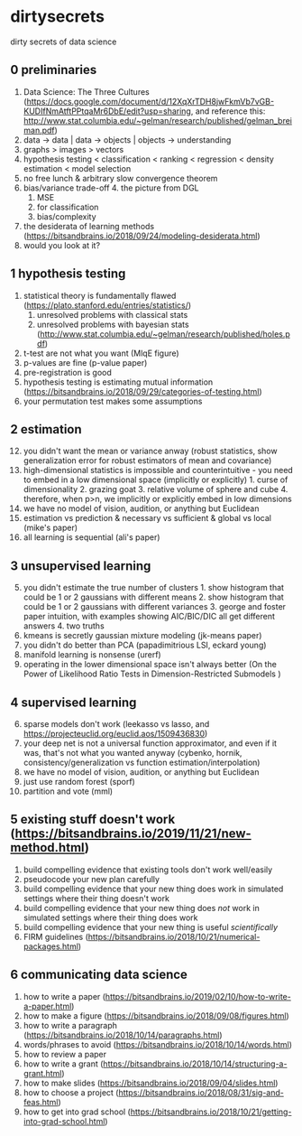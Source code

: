# dirtysecrets
dirty secrets of data science


## 0 preliminaries

1. Data Science: The Three Cultures (https://docs.google.com/document/d/12XqXrTDH8jwFkmVb7vGB-KUDIfNmAtftPPtqaMr6DbE/edit?usp=sharing, and reference this: http://www.stat.columbia.edu/~gelman/research/published/gelman_breiman.pdf)
2. data -> data | data -> objects | objects -> understanding
3. graphs > images > vectors
4. hypothesis testing < classification < ranking < regression < density estimation < model selection
5. no free lunch & arbitrary slow convergence theorem
6. bias/variance trade-off
    4. the picture from DGL
    1. MSE
    2. for classification
    3. bias/complexity
6. the desiderata of learning methods (https://bitsandbrains.io/2018/09/24/modeling-desiderata.html)
7. would you look at it?

## 1 hypothesis testing

1. statistical theory is fundamentally flawed (https://plato.stanford.edu/entries/statistics/)
    1. unresolved problems with classical stats
    2. unresolved problems with bayesian stats (http://www.stat.columbia.edu/~gelman/research/published/holes.pdf)
3. t-test are not what you want (MlqE figure)
4. p-values are fine (p-value paper)
5. pre-registration is good
8. hypothesis testing is estimating mutual information (https://bitsandbrains.io/2018/09/29/categories-of-testing.html)
13. your permutation test makes some assumptions


## 2 estimation

12. you didn't want the mean or variance anway (robust statistics, show generalization error for robust estimators of mean and covariance)
15. high-dimensional statistics is impossible and counterintuitive - you need to embed in a low dimensional space (implicitly or explicitly)
        1. curse of dimensionality
        2. grazing goat
        3. relative volume of sphere and cube
        4. therefore, when p>n, we implicitly or explicitly embed in low dimensions
16. we have no model of vision, audition, or anything but Euclidean
13. estimation vs prediction & necessary vs sufficient & global vs local (mike's paper)
12. all learning is sequential (ali's paper)

## 3 unsupervised learning

5. you didn't estimate the true number of clusters
        1. show histogram that could be 1 or 2 gaussians with different means
        2. show histogram that could be 1 or 2 gaussians with different variances
        3. george and foster paper intuition, with examples showing AIC/BIC/DIC all get different answers
        4. two truths
6. kmeans is secretly gaussian mixture modeling (jk-means paper)
9. you didn't do better than PCA (papadimitrious LSI, eckard young)
10. manifold learning is nonsense (urerf)
11. operating in the lower dimensional space isn't always better (On the Power of Likelihood Ratio Tests in Dimension-Restricted Submodels
)

## 4 supervised learning

6. sparse models don't work (leekasso vs lasso, and https://projecteuclid.org/euclid.aos/1509436830)
7. your deep net is not a universal function approximator, and even if it was, that's not what you wanted anyway (cybenko, hornik, consistency/generalization vs function estimation/interpolation)
16. we have no model of vision, audition, or anything but Euclidean
1. just use random forest (sporf)
1. partition and vote (mml)

## 5 existing stuff doesn't work (https://bitsandbrains.io/2019/11/21/new-method.html)

1. build compelling evidence that existing tools don't work well/easily
2. pseudocode your new plan carefully
3. build compelling evidence that your new thing does work in simulated settings where their thing doesn't work
3. build compelling evidence that your new thing does *not* work in simulated settings where their thing does work
4. build compelling evidence that your new thing is useful *scientifically*
5. FIRM guidelines (https://bitsandbrains.io/2018/10/21/numerical-packages.html)

## 6 communicating data science

1. how to write a paper (https://bitsandbrains.io/2019/02/10/how-to-write-a-paper.html)
1. how to make a figure (https://bitsandbrains.io/2018/09/08/figures.html)
1. how to write a paragraph (https://bitsandbrains.io/2018/10/14/paragraphs.html)
1. words/phrases to avoid (https://bitsandbrains.io/2018/10/14/words.html)
2. how to review a paper
1. how to write a grant (https://bitsandbrains.io/2018/10/14/structuring-a-grant.html)
1. how to make slides (https://bitsandbrains.io/2018/09/04/slides.html)
1. how to choose a project (https://bitsandbrains.io/2018/08/31/sig-and-feas.html)
1. how to get into grad school (https://bitsandbrains.io/2018/10/21/getting-into-grad-school.html)





